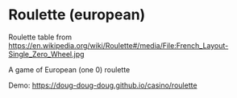# Roulette (european)

Roulette table from https://en.wikipedia.org/wiki/Roulette#/media/File:French_Layout-Single_Zero_Wheel.jpg

A game of European (one 0) roulette

Demo: https://doug-doug-doug.github.io/casino/roulette

